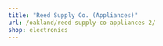 ```yaml
---
title: "Reed Supply Co. (Appliances)"
url: /oakland/reed-supply-co-appliances-2/
shop: electronics
---
```

